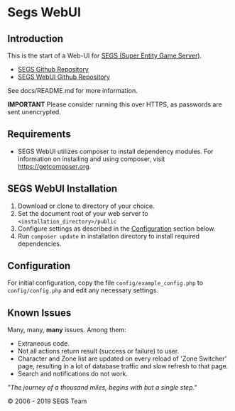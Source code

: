 # Segs WebUI

## Introduction

This is the start of a Web-UI for [SEGS (Super Entity Game Server)](https://segs.io).

- [SEGS Github Repository](https://github.com/Segs/Segs)
- [SEGS WebUI Github Repository](https://github.com/Segs/WebUI)

See docs/README.md for more information.

**IMPORTANT** Please consider running this over HTTPS, as passwords are sent unencrypted.

## Requirements

- SEGS WebUI utilizes composer to install dependency modules. For information on installing and 
using composer, visit https://getcomposer.org.

## SEGS WebUI Installation

1. Download or clone to directory of your choice.
2. Set the document root of your web server to `<installation_directory>/public`
3. Configure settings as described in the [Configuration](#configuration) section below.
4. Run `composer update` in installation directory to install required dependencies.

## Configuration

For initial configuration, copy the file `config/example_config.php` to `config/config.php` and edit
any necessary settings.

## Known Issues

Many, many, **many** issues. Among them:

- Extraneous code.
- Not all actions return result (success or failure) to user.
- Character and Zone list are updated on every reload of 'Zone Switcher' page, resulting in a lot of
database traffic and slow refresh to that page.
- Search and notifications do not work.



_"The journey of a thousand miles, begins with but a single step."_

&copy; 2006 - 2019 SEGS Team
